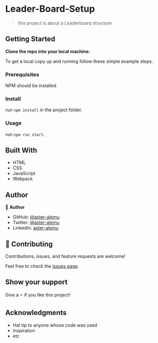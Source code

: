 # Leader-Board-Setup

> this project is about a Leaderboard structure

## Getting Started

**Clone the repo into your local machine.**


To get a local copy up and running follow these simple example steps.

### Prerequisites
NPM should be installed

### Install
run `npm install` in the project folder.

### Usage
run `npm run start`.


## Built With

- HTML
- CSS
- JavaScript
- Webpack

## Author

👤 **Author**

- GitHub: [@aster-alemu](https://github.com/aster-alemu)
- Twitter: [@aster-alemu](https://twitter.com/aster-alemu)
- LinkedIn: [aster-alemu](https://linkedin.com/in/aster-alemu)

## 🤝 Contributing

Contributions, issues, and feature requests are welcome!

Feel free to check the [issues page](../../issues/).

## Show your support

Give a ⭐️ if you like this project!

## Acknowledgments

- Hat tip to anyone whose code was used
- Inspiration
- etc
